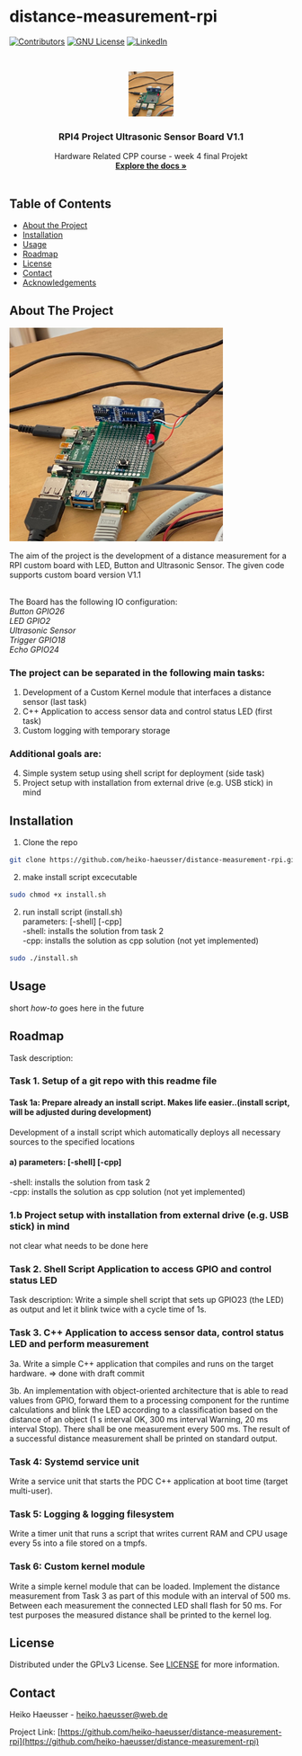 # distance-measurement-rpi

[![Contributors][contributors-shield]][contributors-url]
[![GNU License][license-shield]][license-url]
[![LinkedIn][linkedin-shield]][linkedin-url]

<!-- PROJECT LOGO -->
<br />
<p align="center">
  <a href="https://github.com/heiko-haeusser/distance-measurement-rpi">
    <img src="images/logo.jpg" alt="Logo" width="80" height="80">
  </a>

  <h3 align="center">RPI4 Project Ultrasonic Sensor Board V1.1</h3>

  <p align="center">
    Hardware Related CPP course - week 4 final Projekt
    <br />
    <a href="https://github.com/heiko-haeusser/distance-measurement-rpi"><strong>Explore the docs »</strong></a>
    <br />
    <br />
  </p>
</p>

<!-- TABLE OF CONTENTS -->
## Table of Contents

* [About the Project](#about-the-project)
* [Installation](#installation)
* [Usage](#usage)
* [Roadmap](#roadmap)
* [License](#license)
* [Contact](#contact)
* [Acknowledgements](#acknowledgements)



<!-- ABOUT THE PROJECT -->
## About The Project

<img src="images/logo.jpg" alt="Logo" width="380" height="380">

The aim of the project is the development of a distance measurement for a RPI custom board with LED, Button and Ultrasonic Sensor.
The given code supports custom board version V1.1<br /><br />

The Board has the following IO configuration:<br />
_Button 	GPIO26_<br />
_LED 		GPIO2_<br />
_Ultrasonic Sensor_<br />
_Trigger	GPIO18_<br />
_Echo		GPIO24_<br />

### The project can be separated in the following main tasks:
1. Development of a Custom Kernel module that interfaces a distance sensor (last task)<br />
2. C++ Application to access sensor data and control status LED (first task)<br />
3. Custom logging with temporary storage<br />

### Additional goals are:
4. Simple system setup using shell script for deployment (side task)<br />
5. Project setup with installation from external drive (e.g. USB stick) in mind<br />

## Installation

1. Clone the repo
```sh
git clone https://github.com/heiko-haeusser/distance-measurement-rpi.git
```

2. make install script excecutable
```sh
sudo chmod +x install.sh
```

2. run install script (install.sh)<br />
parameters: [-shell] [-cpp]<br />
  -shell: installs the solution from task 2 <br />
  -cpp: installs the solution as cpp solution (not yet implemented)<br />
```sh
sudo ./install.sh
```

<!-- USAGE EXAMPLES -->
## Usage

short _how-to_ goes here in the future

<!-- ROADMAP -->
## Roadmap

Task description:<br />
### Task 1. Setup of a git repo with this readme file
#### Task 1a: Prepare already an install script. Makes life easier..(install script, will be adjusted during development)
Development of a install script which automatically deploys all necessary sources to the specified locations<br />

  #### a) parameters: [-shell] [-cpp]<br />
  -shell: installs the solution from task 2 <br />
  -cpp: installs the solution as cpp solution (not yet implemented)<br />

### 1.b Project setup with installation from external drive (e.g. USB stick) in mind
not clear what needs to be done here
### Task 2. Shell Script Application to access GPIO and control status LED
Task description: Write a simple shell script that sets up GPIO23 (the LED) as output and let it blink twice with a cycle time of 1s.

### Task 3. C++ Application to access sensor data, control status LED and perform measurement
3a. Write a simple C++ application that compiles and runs on the target hardware.
=> done with draft commit

3b. An implementation with object-oriented architecture that is able to read values from GPIO,
forward them to a processing component for the runtime calculations and blink the LED according
to a classification based on the distance of an object (1 s interval OK, 300 ms interval
Warning, 20 ms interval Stop). There shall be one measurement every 500 ms. The result of a
successful distance measurement shall be printed on standard output.

### Task 4: Systemd service unit
Write a service unit that starts the PDC C++ application at boot time (target multi-user).

### Task 5: Logging & logging filesystem
Write a timer unit that runs a script that writes current RAM and CPU usage every 5s into
a file stored on a tmpfs.

### Task 6: Custom kernel module
Write a simple kernel module that can be loaded. Implement the distance measurement
from Task 3 as part of this module with an interval of 500 ms. Between each measurement
the connected LED shall flash for 50 ms. For test purposes the measured distance
shall be printed to the kernel log.



<!-- LICENSE -->
## License

Distributed under the GPLv3 License. See [LICENSE](https://github.com/heiko-haeusser/distance-measurement-rpi/blob/main/LICENSE) for more information.


<!-- CONTACT -->
## Contact

Heiko Haeusser - heiko.haeusser@web.de

Project Link: [https://github.com/heiko-haeusser/distance-measurement-rpi](https://github.com/heiko-haeusser/distance-measurement-rpi)



<!-- MARKDOWN LINKS & IMAGES -->
<!-- https://www.markdownguide.org/basic-syntax/#reference-style-links -->
[contributors-shield]: https://img.shields.io/github/contributors/heiko-haeusser/repo.svg?style=flat-square
[contributors-url]: https://github.com/heiko-haeusser/repo/graphs/contributors
[forks-shield]: https://img.shields.io/github/forks/heiko-haeusser/repo.svg?style=flat-square
[forks-url]: https://github.com/heiko-haeusser/repo/network/members
[stars-shield]: https://img.shields.io/github/stars/heiko-haeusser/repo.svg?style=flat-square
[stars-url]: https://github.com/heiko-haeusser/repo/stargazers
[issues-shield]: https://img.shields.io/github/issues/heiko-haeusser/repo.svg?style=flat-square
[issues-url]: https://github.com/heiko-haeusser/repo/issues
[license-shield]: https://img.shields.io/github/license/heiko-haeusser/repo.svg?style=flat-square
[license-url]: https://github.com/heiko-haeusser/distance-measurement-rpi/blob/main/LICENSE
[linkedin-shield]: https://img.shields.io/badge/-LinkedIn-black.svg?style=flat-square&logo=linkedin&colorB=555
[linkedin-url]: https://linkedin.com/in/heiko-haeusser
